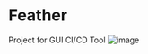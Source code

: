 # Feather
Project for GUI CI/CD Tool
![image](https://github.com/user-attachments/assets/9e9bb2a0-cb8e-42b5-b60d-59932af00ee6)
